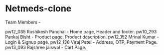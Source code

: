 # Netmeds-clone
Team Members -

pw12_035 Rushikesh Panchal - Home page, Header and footer.
pw10_293 Pankaj Bisht - Product page, Product description.
pw12_152 Mrinal Kumar -  Login & Signup page.
pw12_138 Viraj Patel - Address, OTP, Payment Page.
pw13_093 Rajshree jaiswal - Cart Page.
